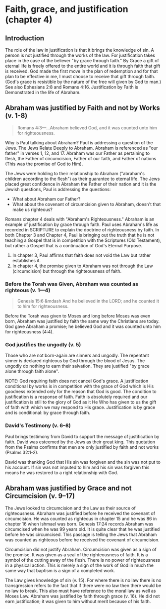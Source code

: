 # Faith, grace, and justification (chapter 4)

## Introduction

The role of the law in justification is that it brings the knowledge of sin. A person is not justified through the works of the law. For justification takes place in the case of the believer "by grace through faith." By Grace a gift of eternal life is freely offered to the entire world and it is through faith that gift is received. God made the first move in the plan of redemption and for that plan to be effective in me, I must choose to receive that gift through faith. (God's grace is resistible by the nature of the free will given by God to man.) See also Ephesians 2:8 and Romans 4:16. Justification by Faith is Demonstrated in the life of Abraham.

## Abraham was justified by Faith and not by Works (v. 1-8)

> Romans 4:3—...Abraham believed God, and it was counted unto him for righteousness.

Why is Paul talking about Abraham? Paul is addressing a question of the Jews. The Jews Relate Deeply to Abraham. Abraham is referenced as "our father" in verses 1, 12, and 17. Abraham was our Father as pertaining to flesh, the Father of circumcision, Father of our faith, and Father of nations (This was the promise of God to Him).

The Jews were holding to their relationship to Abraham ("abraham's children according to the flesh") as their guarantee to eternal life. The Jews placed great confidence in Abraham the Father of their nation and it is the Jewish questions, Paul is addressing the questions:

* What about Abraham our Father?
* What about the covenant of circumcision given to Abraham, doesn't that make us righteous?

Romans chapter 4 deals with "Abraham's Righteousness." Abraham is an example of justification by grace through faith. Paul uses Abraham's life as recorded in SCRIPTURE to explain the doctrine of righteousness by faith. In both Chapter 3 and Chapter 4, Paul is bringing out the truth that he is not teaching a Gospel that is in competition with the Scriptures (Old Testament), but rather a Gospel that is a continuation of God's Eternal Purpose.

1. In chapter 3, Paul affirms that faith does not void the Law but rather establishes it.
2. In chapter 4, the promise given to Abraham was not through the Law (circumcision) but through the righteousness of faith.

### Before the Torah was Given, Abraham was counted as righteous (v. 1—4)

> Genesis 15:6 &mdash And he believed in the LORD; and he counted it to him for righteousness.

Before the Torah was given to Moses and long before Moses was even born, Abraham was justified by faith the same way the Christians are today. God gave Abraham a promise; he believed God and it was counted unto him for righteousness (4:4).

### God justifies the ungodly (v. 5)

Those who are not born-again are sinners and ungodly. The repentant sinner is declared righteous by God through the blood of Jesus. The ungodly do nothing to earn their salvation. They are justified "by grace alone through faith alone".

NOTE: God requiring faith does not cancel God's grace. A justification conditional by works is in competition with the grace of God which is His goodness extended only for the reason that God is good. The condition to justification is a response of faith. Faith is absolutely required and our justification is still to the glory of God as it He Who has given to us the gift of faith with which we may respond to His grace. Justification is by grace and is conditional: by grace through faith.

### David's Testimony (v. 6–8)

Paul brings testimony from David to support the message of justification by faith. David was esteemed by the Jews as their great king. This quotation from the Psalms confirms that men are only justified by faith and not works (Psalms 32:1-2).

David was thanking God that His sin was forgiven and the sin was not put to his account. If sin was not imputed to him and his sin was forgiven this means he was restored to a right relationship with God.

## Abraham was justified by Grace and not Circumcision (v. 9–17)

The Jews looked to circumcision and the Law as their source of righteousness. Abraham was justified before he received the covenant of circumcision. He was counted as righteous in chapter 15 and he was 86 in chapter 16 when Ishmael was born. Genesis 17:24 records Abraham was circumcised when he was 99 years old. It is quite clear that he was justified before he was circumcised. This passage is telling the Jews that Abraham was counted as righteous before he received the covenant of circumcision.

Circumcision did not justify Abraham. Circumcision was given as a sign of the promise. It was given as a seal of the righteousness of faith. It is a symbol of the cutting away of the flesh. There is no power of righteousness in a physical action. This is merely a sign of the work of God in much the same way that baptism is a sign of a completed work.

The Law gives knowledge of sin (v. 15). For where there is no law there is no transgression refers to the fact that if there were no law then there would be no law to break. This also must have reference to the moral law as well as Moses Law. Abraham was justified by faith through grace (v. 16). He did not earn justification; it was given to him without merit because of his faith.

